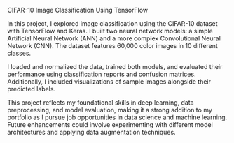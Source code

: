 CIFAR-10 Image Classification Using TensorFlow

In this project, I explored image classification using the CIFAR-10 dataset with TensorFlow and Keras. I built two neural network models: a simple Artificial Neural Network (ANN) and a more complex Convolutional Neural Network (CNN). The dataset features 60,000 color images in 10 different classes.

I loaded and normalized the data, trained both models, and evaluated their performance using classification reports and confusion matrices. Additionally, I included visualizations of sample images alongside their predicted labels.

This project reflects my foundational skills in deep learning, data preprocessing, and model evaluation, making it a strong addition to my portfolio as I pursue job opportunities in data science and machine learning. Future enhancements could involve experimenting with different model architectures and applying data augmentation techniques.
